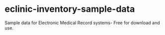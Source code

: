 # eclinic-inventory-sample-data
Sample data for Electronic Medical Record systems- Free for download and use.
